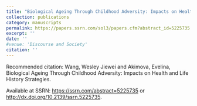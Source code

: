 ```yaml
---
title: "Biological Ageing Through Childhood Adversity: Impacts on Health and Life History Strategies"
collection: publications
category: manuscripts
permalink: https://papers.ssrn.com/sol3/papers.cfm?abstract_id=5225735
excerpt: ''
date: ''
#venue: 'Discourse and Society'
citation: ''
---
```


Recommended citation: Wang, Wesley Jiewei and Akimova, Evelina, Biological Ageing Through Childhood Adversity: Impacts on Health and Life History Strategies. 

Available at SSRN: https://ssrn.com/abstract=5225735 or http://dx.doi.org/10.2139/ssrn.5225735.
